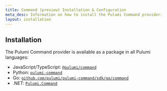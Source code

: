 ```yaml
---
title: Command (preview) Installation & Configuration
meta_desc: Information on how to install the Pulumi Command provider.
layout: installation
---
```


## Installation

The Pulumi Command provider is available as a package in all Pulumi languages:

* JavaScript/TypeScript: [`@pulumi/command`](https://www.npmjs.com/package/@pulumi/command)
* Python: [`pulumi-command`](https://pypi.org/project/pulumi-command/)
* Go: [`github.com/pulumi/pulumi-command/sdk/go/command`](https://pkg.go.dev/github.com/pulumi/pulumi-command/sdk)
* .NET: [`Pulumi.Command`](https://www.nuget.org/packages/Pulumi.Command)
